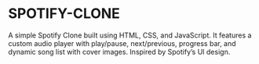 # SPOTIFY-CLONE
A simple Spotify Clone built using HTML, CSS, and JavaScript.  It features a custom audio player with play/pause, next/previous, progress bar,  and dynamic song list with cover images. Inspired by Spotify’s UI design.
